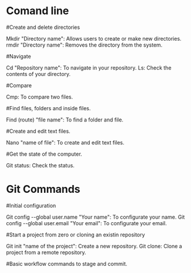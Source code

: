 
# Comand line

#Create and delete directories

Mkdir "Directory name": Allows users to create or make new directories.
rmdir "Directory name": Removes the directory from the system.

#Navigate

Cd "Repository name": To navigate in your repository.
Ls: Check the contents of your directory.

#Compare

Cmp: To compare two files.

#Find files, folders and inside files.

Find (route) "file name": To find a folder and file.

#Create and edit text files.

Nano "name of file": To create and edit text files.


#Get the state of the computer.

Git status: Check the status.

# Git Commands

#Initial configuration

Git config --global user.name "Your name": To configurate your name.
Git config --global user.email "Your email": To configurate your email.

#Start a project from zero or cloning an existin repository

Git init "name of the project": Create a new repository.
Git clone: Clone a project from a remote repository.

#Basic workflow commands to stage and commit.




